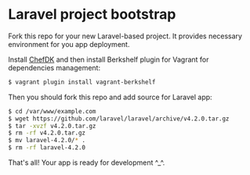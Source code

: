 Laravel project bootstrap
============

Fork this repo for your new Laravel-based project. It provides necessary environment
for you app deployment.

Install [ChefDK](http://getchef.com/downloads/chef-dk) and then install Berkshelf
plugin for Vagrant for dependencies management:

```bash
$ vagrant plugin install vagrant-berkshelf
```

Then you should fork this repo and add source for Laravel app:

```bash
$ cd /var/www/example.com
$ wget https://github.com/laravel/laravel/archive/v4.2.0.tar.gz
$ tar -xvzf v4.2.0.tar.gz
$ rm -rf v4.2.0.tar.gz
$ mv laravel-4.2.0/* .
$ rm -rf laravel-4.2.0
```

That's all! Your app is ready for development ^_^.
